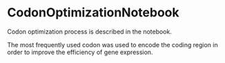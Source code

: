 # CodonOptimizationNotebook

Codon optimization process is described in the notebook.

The most frequently used codon was used to encode the coding region in order to improve the efficiency of gene expression.
